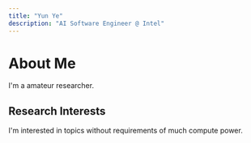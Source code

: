 ```yaml
---
title: "Yun Ye"
description: "AI Software Engineer @ Intel"
---
```


# About Me

I'm a amateur researcher. 

## Research Interests

I'm interested in topics without requirements of much compute power.

